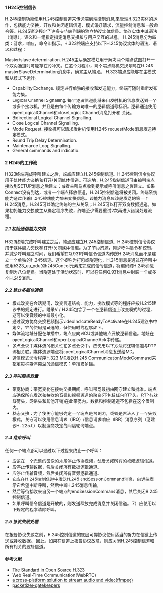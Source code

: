 #### 1 H245控制信令  
H.245控制功能使用H.245控制信道来传送端到端控制消息,来管理H.323实体的运作，包括能力交换，开放和关闭逻辑信道，模式偏好请求，流量控制消息和一般命令等。H.245建议规定了许多支持端到端的独立协议实体信号。协议实体由其语法（消息），语义和一组指定指定消息交换和与用户交互的过程。 H.245消息分为四类：请求，响应，命令和指示。H.323终端应支持以下H.245协议实体的语法，语义和过程：  

Master/slave determination. H.245主从确定模块用于解决两个端点试图打开一个双向通道时可能存在的冲突。在这个过程中，两个端点随机交换号码在H.245 masterSlaveDetermination消息中，确定主从端点。 H.323端点应能够在主模式和从模式下运行。  

* Capability Exchange. 规定进行单独的接收和发送能力，终端可随时重新发布能力集。
* Logical Channel Signalling. 每个逻辑信道能将来自发射机的信息发送到一个或多个接收机，并且是由每个传输方向唯一的逻辑信道号标识。逻辑通道使用openLogicalChannel和closeLogicalChannel消息打开和 关闭。
* Bidirectional Logical Channel Signalling.
* Close Logical Channel Signalling.
* Mode Request. 接收机可以请求发射机使用H.245 requestMode消息发送特定模式。
* Round Trip Delay Determination.
* Maintenance Loop Signalling.
* General commands and indicatio.



#### 2 H245的工作流  
H323终端完成呼叫建立之后，端点应建立H.245控制信道。H.245控制信令协议用于媒体能力交换和打开/关闭媒体信道。可选地，H.245控制信道可由被叫端点接收到SETUP消息之后建立；或者主叫端点收到提示或呼叫消息之后建立。如果Connect没有到达，或者一个端点释放信道，H.245控制信道将被关闭。终端系统能力通过传输H.245终端能力集来交换信息。该能力消息应该是发送的第一个H.245消息。H.245可以确定终端的主从关系；H.245可以打开双向数据通道。如果初始能力交换或主从确定程序失败，终端至少需要重试2次再进入错误处理流程。  


##### 2.1 初始通信能力交换  
H323终端完成呼叫建立之后，端点应建立H.245控制信道。H.245控制信令协议用于媒体能力交换和打开/关闭媒体信道。为了节约资源，同步呼叫信令和控制，并减少呼叫建立时间，我们希望在Q.931呼叫信令信道内传送H.245消息而不是建立一个单独的H.245信道。这个被称为打包或隧道化，H.245消息是通过在呼叫中使用h323_uu_pdu的h245Control元素来完成的信令信道，将编码的H.245消息复制为八位组串。当隧道处于活动状态时，可以在任何Q.931消息中封装一个或多个H.245消息。  

##### 2.2 建立多媒体通信  

* 模式改变在会话期间，改变信道结构，能力，接收模式等的程序应按H.245建议书的规定进行。附录V / H.245包含了一个在逻辑信道上改变模式的过程，这可以使音频的中断最小化。
* 通过双方协商交换视频指示videoIndicateReadyToActivate在H.245建议书中定义。它的使用是可选的，但使用时的程序如下。
* 媒体流地址分配在单播中，端点应向MCU或其他端点开放逻辑信道。地址在openLogicalChannel和openLogicalChannelAck中传递。
* 多点会议中媒体流的相关性在多点会议中，应使用以下方法将逻辑信道与RTP流相关联。媒体流源端点将openLogicalChannel消息发送给MC。
* 通信模式命令程序H.323 MC发送H.245 CommunicationModeCommand来指定每种媒体类型的通信模式：单播或多播。


##### 2.3 呼叫服务质量  

* 带宽协商：带宽变化在接纳交换期间，呼叫带宽最初由网守建立和批准。端点应确保所有发送和接收的音频和视频通道的聚合(不包括任何RTP头，RTP有效载荷头，网络头和其他开销)在此带宽内。数据和控制通道不包括在这个限制内。
* 状态交换：为了使关守能够确定一个端点是否关闭，或者是否进入了一个失败模式，关守可以使用信息请求（IRQ）/信息请求响应（IRR）消息序列（见建议H. 225.0）以制造商决定的间隔轮询端点。



##### 2.4 结束呼叫  
任何一个端点都可以通过以下过程来终止一个呼叫：  

* 应该在一个完整的图像的末尾停止传输视频，然后关闭所有的视频逻辑信道。
* 应停止传输数据，然后关闭所有数据逻辑通道。
* 应停止传输音频，然后关闭所有音频逻辑通道。
* 它应在H.245控制信道中发送H.245 endSessionCommand消息，向远端表示它希望中断呼叫，然后中断H.245消息传输。
* 然后等待接收来自另一个端点的endSessionCommand消息，然后关闭H.245控制信道。
* 如果呼叫信令信道是开放的，则发送释放完成消息并关闭信道。 7）应使用以下规定的程序清除呼叫。  


##### 2.5 协议失败处理  
在报告协议失败之前，H.245控制信道的底层可靠协议使用适当的努力在信道上传送或接收数据。 因此，如果在信道上报告协议故障，则应关闭H.245控制信道和所有相关的逻辑信道。  



#### 参考文献  

* [The Standard in Open Source H.323](https://www.h323plus.org/)
* [Web Real-Time Communication(WebRTC)](https://www.webrtc.org/)
* [a cross-platform solution to stream audio and video(ffmpeg)](http://www.ffmpeg.org/)
* [packetizer-gatekeepers](https://www.packetizer.com/ipmc/h323/papers/primer/#gatekeepers)